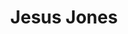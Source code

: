 ---
title: "Jesus Jones"
summary: "Mike Edwards and Simon Matthews began gigging around prior to 1986 when they met Alan Doughty . Together they created \"Camouflage\" . Having no commercial luck they reformed as \"Big Colour\" again with no joy. Eventually after a trip to Spain \"Jesus Jones\" was born and fleshed out with the addition of Iain \"Barry D\" Baker and Jerry de Abela Borg . Finally the bouncy one had harrassed Food Records enough that they were given a deal. I believe the demo included Info Freako, Cut & Dried and Welcome Back Victoria. After EMI became more involved in Food they wanted more control over the records, and the album \"Already\" suffered. It took too long in coming out and received no support from the label. Eventually Jesus Jones were dropped, although Mike Edwards was retained. Gen left the band after a conflicting schedule with his other projects of \"Baby Chaos\", \"Regency Buck\" and \"Deckard\". Tony Arthy joined the band as the new drummer. Koch Records then signed the band and \"London\" was released to good critical praise, but no commercial success. Two singles were lifted from the album, but were largely produced by the Mike Edwards. Since then they released \"Culture Vulture\" a 4 track single with the elements of the title track to be used to create fan mixes. The results of which are on the official site."
slug: "jesus-jones"
image: "jesus-jones.jpg"
apple_music_artist_url: "None"
wikipedia_url: "https://en.wikipedia.org/wiki/Jesus_Jones"
---
